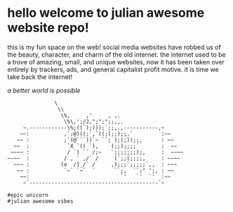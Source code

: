 # hello welcome to julian awesome website repo!

this is my fun space on the web! social media websites have robbed us of 
the beauty, character, and charm of the old internet. the internet used to be a 
trove of amazing, small, and unique websites, now it has been taken over entirely by trackers, ads, and 
general capitalist profit motive. it is time we take back the internet!

_a better world is possible_

```
               \
                \\
                 \%,     ,'     , ,.
                  \%\,';/J,";";";;,,.
     ~.------------\%;((`);)));`;;,.,-----------,~
    ~~:           ,`;@)((;`,`((;(;;);;,`         :~~
   ~~ :           ;`(@```))`~ ``; );(;));;,      : ~~
  ~~  :            `X `(( `),    (;;);;;;`       :  ~~
 ~~~~ :            / `) `` /;~   `;;;;;;;);,     :  ~~~~
~~~~  :           / , ` ,/` /     (`;;(;;;;,     : ~~~~
  ~~~ :          (o  /]_/` /     ,);;;`;;;;;`,,  : ~~~
   ~~ :           `~` `~`  `      ``;,  ``;" ';, : ~~
    ~~:                             `'   `'  `'  :~~
     ~`-----------------------------------------`~

#epic unicorn
#julian awesome vibes
```